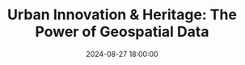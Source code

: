 ---
title: "Urban Innovation & Heritage: The Power of Geospatial Data"
description: A collaboration event with The Data Lab Community as part of their Geospatial Fringe events.
date: 2024-08-27 18:00:00
speakers:
attendance: 
---